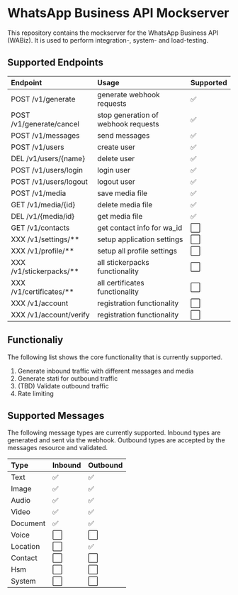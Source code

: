 # WhatsApp Business API Mockserver

This repository contains the mockserver for the WhatsApp Business API (WABiz). 
It is used to perform integration-, system- and load-testing.


## Supported Endpoints

| Endpoint| Usage | Supported |
| :--------------- | :------------- | :------ |
| POST /v1/generate| generate webhook requests| ✅ |
| POST /v1/generate/cancel  | stop generation of webhook requests| ✅ |
| POST /v1/messages| send messages| ✅ |
| POST /v1/users| create user| ✅ |
| DEL /v1/users/{name}| delete user| ✅ |
| POST /v1/users/login| login user| ✅ |
| POST /v1/users/logout| logout user| ✅ |
| POST /v1/media| save media file| ✅ |
| GET /v1/media/{id}| delete media file| ✅ |
| DEL /v1/{media/id}| get media file| ✅ |
| GET /v1/contacts| get contact info for wa_id| ⬜️ |
| XXX /v1/settings/**| setup application settings| ⬜️ |
| XXX /v1/profile/**| setup all profile settings| ⬜️ |
| XXX /v1/stickerpacks/**| all stickerpacks functionality | ⬜️ |
| XXX /v1/certificates/**| all certificates functionality | ⬜️ |
| XXX /v1/account | registration functionality | ⬜️ |
| XXX /v1/account/verify | registration functionality | ⬜️ |

## Functionaliy
The following list shows the core functionality that is currently supported.

1. Generate inbound traffic with different messages and media
2. Generate stati for outbound traffic
3. (TBD) Validate outbound traffic 
4. Rate limiting


## Supported Messages
The following message types are currently supported.
Inbound types are generated and sent via the webhook.
Outbound types are accepted by the messages resource and validated.

| Type | Inbound | Outbound |
| :--- | :---| :--- |
| Text | ✅ | ✅ |
| Image | ✅ | ✅ |
| Audio | ✅ | ✅ |
| Video | ✅ | ✅ |
| Document | ✅ | ✅ |
| Voice | ⬜️ | ⬜️ |
| Location | ⬜️ | ✅ |
| Contact | ⬜️ | ⬜️ |
| Hsm | ⬜️ | ⬜️ |
| System | ⬜️ | ⬜️ |